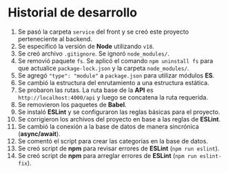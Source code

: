 # Historial de desarrollo

1. Se pasó la carpeta `service` del front y se creó este proyecto perteneciente al backend.
1. Se especificó la versión de **Node** utilizando `v18`.
1. Se creó archivo `.gitignore`. Se ignoró `node_modules/`.
1. Se removió paquete `fs`. Se aplicó el comando `npm uninstall fs` para que actualice `package-lock.json` y la carpeta `node_modules/`.
1. Se agregó `"type": "module"` a `package.json` para utilizar módulos **ES**.
1. Se cambió la estructura del enrutamiento a una estructura estática.
1. Se probaron las rutas. La ruta base de la **API** es `http://localhost:4000/api` y luego se concatena la ruta requerida.
1. Se removieron los paquetes de **Babel**.
1. Se instaló **ESLint** y se configuraron las reglas básicas para el proyecto.
1. Se corrigieron los archivos del proyecto en base a las reglas de **ESLint**.
1. Se cambió la conexión a la base de datos de manera sincrónica (**async/await**).
1. Se comentó el script para crear las categorias en la base de datos.
1. Se creó script de **npm** para revisar errores de **ESLint** (`npm run eslint`).
1. Se creó script de **npm** para arreglar errores de **ESLint** (`npm run eslint-fix`).
